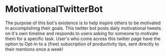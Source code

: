 # MotivationalTwitterBot
The purpose of this bot's existence is to help inspire others to be motivated in accomplishing their goals. This twitter bot posts daily motivational tweets on it's own timeline and responds to users asking for someone to motivate them for a specific task. User's who come across this twitter page have the option to Opt-In to a (free) subscription of productivity tips, sent directly to their mentions once a week! 
